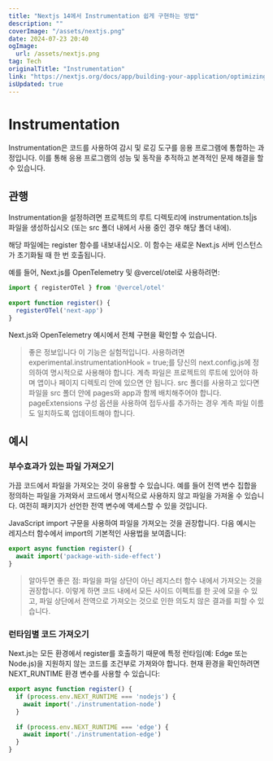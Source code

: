 ```yaml
---
title: "Nextjs 14에서 Instrumentation 쉽게 구현하는 방법"
description: ""
coverImage: "/assets/nextjs.png"
date: 2024-07-23 20:40
ogImage: 
  url: /assets/nextjs.png
tag: Tech
originalTitle: "Instrumentation"
link: "https://nextjs.org/docs/app/building-your-application/optimizing/instrumentation"
isUpdated: true
---
```





# Instrumentation

Instrumentation은 코드를 사용하여 감시 및 로깅 도구를 응용 프로그램에 통합하는 과정입니다. 이를 통해 응용 프로그램의 성능 및 동작을 추적하고 본격적인 문제 해결을 할 수 있습니다.

## 관행

Instrumentation을 설정하려면 프로젝트의 루트 디렉토리에 instrumentation.ts|js 파일을 생성하십시오 (또는 src 폴더 내에서 사용 중인 경우 해당 폴더 내에).

<div class="content-ad"></div>

해당 파일에는 register 함수를 내보내십시오. 이 함수는 새로운 Next.js 서버 인스턴스가 초기화될 때 한 번 호출됩니다.

예를 들어, Next.js를 OpenTelemetry 및 @vercel/otel로 사용하려면:

```js
import { registerOTel } from '@vercel/otel'
 
export function register() {
  registerOTel('next-app')
}
```

Next.js와 OpenTelemetry 예시에서 전체 구현을 확인할 수 있습니다.

<div class="content-ad"></div>

> 좋은 정보입니다
이 기능은 실험적입니다. 사용하려면 experimental.instrumentationHook = true;를 당신의 next.config.js에 정의하여 명시적으로 사용해야 합니다.
계측 파일은 프로젝트의 루트에 있어야 하며 앱이나 페이지 디렉토리 안에 있으면 안 됩니다. src 폴더를 사용하고 있다면 파일을 src 폴더 안에 pages와 app과 함께 배치해주어야 합니다.
pageExtensions 구성 옵션을 사용하여 접두사를 추가하는 경우 계측 파일 이름도 일치하도록 업데이트해야 합니다.

## 예시

### 부수효과가 있는 파일 가져오기

가끔 코드에서 파일을 가져오는 것이 유용할 수 있습니다. 예를 들어 전역 변수 집합을 정의하는 파일을 가져와서 코드에서 명시적으로 사용하지 않고 파일을 가져올 수 있습니다. 여전히 패키지가 선언한 전역 변수에 액세스할 수 있을 것입니다.

<div class="content-ad"></div>

JavaScript import 구문을 사용하여 파일을 가져오는 것을 권장합니다. 다음 예시는 레지스터 함수에서 import의 기본적인 사용법을 보여줍니다:

```js
export async function register() {
  await import('package-with-side-effect')
}
```

> 알아두면 좋은 점:
파일을 파일 상단이 아닌 레지스터 함수 내에서 가져오는 것을 권장합니다. 이렇게 하면 코드 내에서 모든 사이드 이펙트를 한 곳에 모을 수 있고, 파일 상단에서 전역으로 가져오는 것으로 인한 의도치 않은 결과를 피할 수 있습니다.

### 런타임별 코드 가져오기

<div class="content-ad"></div>

Next.js는 모든 환경에서 register를 호출하기 때문에 특정 런타임(예: Edge 또는 Node.js)을 지원하지 않는 코드를 조건부로 가져와야 합니다. 현재 환경을 확인하려면 NEXT_RUNTIME 환경 변수를 사용할 수 있습니다:

```js
export async function register() {
  if (process.env.NEXT_RUNTIME === 'nodejs') {
    await import('./instrumentation-node')
  }
 
  if (process.env.NEXT_RUNTIME === 'edge') {
    await import('./instrumentation-edge')
  }
}
```
